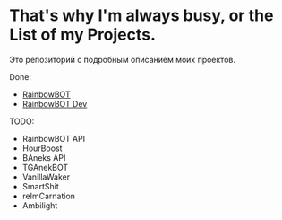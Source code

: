 # That's why I'm always busy, or the List of my Projects.
Это репозиторий с подробным описанием моих проектов. 

Done:
- [RainbowBOT](/RainbowBOT/RainbowBOT.md)
- [RainbowBOT Dev](/RainbowBOT-Dev/RainbowBOT-DEV.md)

TODO:
- RainbowBOT API
- HourBoost
- BAneks API
- TGAnekBOT
- VanillaWaker
- SmartShit
- reImCarnation
- Ambilight
